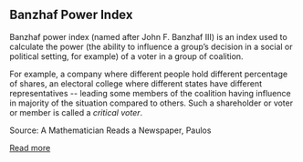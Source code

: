 Banzhaf Power Index
-------------------

Banzhaf power index (named after John F. Banzhaf III) is an index used to
calculate the power (the ability to influence a group’s decision in a social or
political setting, for example) of a voter in a group of coalition.

For example, a company where different people hold different percentage of
shares, an electoral college where different states have different
representatives -- leading some members of the coalition having influence in
majority of the situation compared to others. Such a shareholder or voter or
member is called a *critical voter*.

Source: A Mathematician Reads a Newspaper, Paulos

[Read more](https://en.wikipedia.org/wiki/Banzhaf_power_index)
